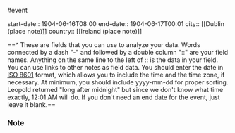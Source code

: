 #event  

start-date:: 1904-06-16T08:00
end-date:: 1904-06-17T00:01
city:: [[Dublin (place note)]]
country:: [[Ireland (place note)]]

==^ These are fields that you can use to analyze your data.
 Words connected by a dash "-" and followed by  a double column  "::" are your field names. Anything on the same line to the left of :: is the data in your field. You can use links to other notes as field data.
 You should enter the date in [ISO 8601](https://en.wikipedia.org/wiki/ISO_8601) format, which allows you to include the time and the time zone, if necessary. At minimum, you should include yyyy-mm-dd for proper sorting.
 Leopold returned "long after midnight" but since we don't know what time exactly, 12:01 AM will do.
 If you don't need an end date for the event, just leave it blank.==
 
### Note
